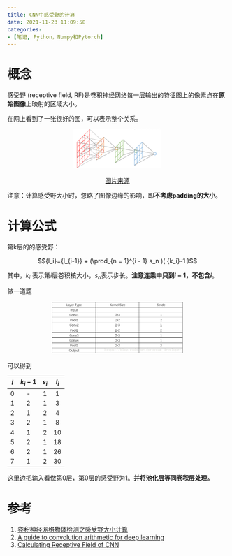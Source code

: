 ```yaml
---
title: CNN中感受野的计算
date: 2021-11-23 11:09:58
categories: 
- [笔记, Python，Numpy和Pytorch]
---
```


# 概念
感受野 (receptive field, RF)是卷积神经网络每一层输出的特征图上的像素点在**原始图像**上映射的区域大小。

在网上看到了一张很好的图，可以表示整个关系。
<div align="center"> 
<img src="images/CNN中感受野的计算/0.png" width="40%"> 

[图片来源](https://www.cnblogs.com/objectDetect/p/5947169.html)
</div> 


注意：计算感受野大小时，忽略了图像边缘的影响，即**不考虑padding的大小**。

<!--more-->

# 计算公式
第k层的的感受野：

$${l_i}={l_{i-1}} + (\prod_{n = 1}^{i - 1} s_n )( {k_i}-1 )$$

其中，$k_i$ 表示第$i$层卷积核大小，$s_n$表示步长。**注意连乘中只到$i-1$，不包含$i$**。

做一道题
<div align="center"> 
<img src="images/CNN中感受野的计算/1.png" width="60%"> 
</div> 

可以得到

| $i$  | $k_i-1$ | $s_i$ | $l_i$ |
| :--: | :-----: | :---: | :---: |
|  0   |    -    |   1   |   1   |
|  1   |    2    |   1   |   3   |
|  2   |    1    |   2   |   4   |
|  3   |    2    |   1   |   8   |
|  4   |    1    |   2   |  10   |
|  5   |    2    |   1   |  18   |
|  6   |    2    |   1   |  26   |
|  7   |    1    |   2   |  30   |

这里边把输入看做第0层，第0层的感受野为1。**并将池化层等同卷积层处理。**




# 参考
1. [卷积神经网络物体检测之感受野大小计算](https://www.cnblogs.com/objectDetect/p/5947169.html)
2. [A guide to convolution arithmetic for deep learning](https://arxiv.org/abs/1603.07285)
3. [Calculating Receptive Field of CNN](http://shawnleezx.github.io/blog/2017/02/11/calculating-receptive-field-of-cnn/)
